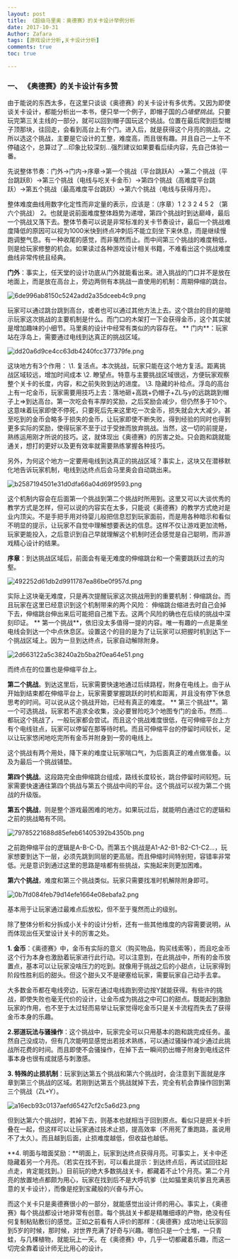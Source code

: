 ```yaml
---
layout: post
title: 《超级马里奥：奥德赛》的关卡设计举例分析
date: 2017-10-31
Author: Zafara
tags: [游戏设计分析,关卡设计分析]
comments: true
toc: true

---
```


### 一、 《奥德赛》的关卡设计有多赞

由于能说的东西太多，在这里只谈谈《奥德赛》的关卡设计有多优秀。又因为即使谈关卡设计，都能分析出一本书，便只举一个例子，即帽子国的*凸墙壁挑战*。只要玩完第三关主线的一部分，就可以回到帽子国玩这个挑战。位置在最后爬到巨型帽子顶那块，往回走，会看到高台上有个门。进入后，就是获得这个月亮的挑战。之所以选这个挑战，主要是它设计的工整，难度高，而且很有趣。并且自己一上午不停磕这个，总算过了...印象比较深刻...强烈建议如果要看后续内容，先自己体验一番。

先说整体节奏：门外->门内->序章->第一个挑战（平台跳跃A）->第二个挑战（平台跳跃B）->第三个挑战（电线与吃关卡金币）->第四个挑战（高难度平台跳跃）->第五个挑战（最高难度平台跳跃）->第六个挑战（电线与获得月亮）。

整体难度曲线用数字化定性而非定量的表示，应该是：（序章）1 2 3 2 4 5 2 （第六个挑战） 2。也就是说前面难度整体趋势为递增，第四个挑战时到达巅峰，最后一个挑战又落下去。整体节奏可以说是非常标准的关卡节奏设计，最后一个挑战难度降低的原因可以视为1000米快到终点冲刺后不能立刻坐下来休息，而是继续慢跑调整气息。有一种收尾的感觉，而非戛然而止。而中间第三个挑战的难度稍低，则是给玩家修整的机会。如果读过各种游戏设计相关书籍，不难看出这个挑战难度曲线非常传统且经典。

**门外**：事实上，任天堂的设计功底从门外就能看出来。进入挑战的门口并不是放在地面上，而是放在高台上，旁边两侧有本挑战一直使用的机制：周期伸缩的跳台。

![6de996ab8150c5242add2a35dceeb4c9.png](https://pic1.cdncl.net/user/yoge/common_pic/6de996ab8150c5242add2a35dceeb4c9.png)

玩家可以通过跳台跳到高台，或者也可以通过其他方法上去。这个跳台的目的是暗示玩家这次挑战的主要机制是什么。而门口的木架打一下会获得金币，这个其实就是增加趣味的小细节。马里奥的设计中经常有类似的内容存在。
**
门内**：玩家站在浮岛上，需要通过电线到达真正的挑战区域。

![dd20a6d9ce4cc63db4240fcc377379fe.png](https://pic1.cdncl.net/user/yoge/common_pic/dd20a6d9ce4cc63db4240fcc377379fe.png)

这块地方有3个作用：
\1. 复活点。本次挑战，玩家只能在这个地方复活。距离挑战区域较远，增加时间成本
\2. 瞭望点。特意与主要挑战区域很远，方便玩家观察整个关卡的长度，内容，和之前失败到达的进度。
\3. 隐藏的补给点。浮岛的高台上有一坨金币，玩家需要用技巧上去：落地砸+高跳+仍帽子+ZL与y的远跳跳到帽子上=>到达高台。第一次吃会有丰厚的奖励，之后奖励会减少，但仍然多于10个。这意味着玩家即使不停死，只要死后先来这里吃一次金币，损失就会大大减少。甚至吃到的金币会略多于损失的金币，让玩家即使不断失败，得到经验的同时也得到更多实际的奖励，使得玩家不至于过于受挫而放弃挑战。当然，这一切的前提是，熟练运用刚才所说的技巧。这，就体现出《奥德赛》的厉害之处。只会跑和跳就能通关，想打的更好以及更有效率就需要熟练掌握各种技巧。

另外，为何这个地方一定要用电线到达真正的挑战区域？事实上，这块又在潜移默化地告诉玩家机制，电线到达终点后会马里奥会自动跳出来。

![b2587194501e31d0dfa66a04d69f9593.png](https://pic1.cdncl.net/user/yoge/common_pic/b2587194501e31d0dfa66a04d69f9593.png)

这个机制内容会在后面第一个挑战到第二个挑战时所用到。这里又可以大谈优秀的教学方式是怎样，但可以说的内容实在太多，只能说《奥德赛》的教学方式绝对是业内顶尖。不是手把手用对待婴儿般把信息怼到玩家面前，而是用各种暗示和看似不明显的提示，让玩家不自觉中理解想要表达的信息。这样不仅让游戏更加流畅，玩家更能投入，之后意识到自己早就理解这个机制时还会感觉是自己聪明，而非游戏精心设计的结果。

**序章**：到达挑战区域后，前面会有毫无难度的伸缩跳台和一个需要跳跃过去的沟壑。

![492252d61db2d9911787ea86be0f957d.png](https://pic1.cdncl.net/user/yoge/common_pic/492252d61db2d9911787ea86be0f957d.png)

实际上这块毫无难度，只是再次提醒玩家这次挑战用到的重要机制：伸缩跳台。而且玩家在这里已经意识到这个机制带来的两个风险： 伸缩跳台缩进去时自己会掉下去，伸缩跳台伸出来后可能把自己推下去。这两个风险的确也在后续的挑战中深刻印证。
**
第一个挑战**，依旧没太多值得一提的内容。唯一有趣的一点是乘坐电线会到达一个中点休息区。设置这个的目的是为了让玩家可以把握时机到达下一个挑战区域上。因为一旦到达终点，玩家自动解除附身。

![2d663122a5c38240a2b5ba2f0ea64e51.png](https://pic1.cdncl.net/user/yoge/common_pic/2d663122a5c38240a2b5ba2f0ea64e51.png)

而终点在的位置也是伸缩平台上。

**第二个挑战**。到达这里后，玩家需要快速地通过后续路程，附身在电线上。由于从开始到结束都在伸缩平台上，玩家需要掌握跳跃的时机和距离，并且没有停下休息思考的时间。可以说从这个挑战开始，已经有真正的难度。
**
第三个挑战**。第一个可选挑战，玩家若不追求全收集，没必要冒险吃3个地图专门的金币。然而...都玩这个挑战了，一般玩家都会尝试。而且这个挑战难度很低，在可伸缩平台上方有个电线驻点，玩家可以停留在那等待时机。而且可伸缩平台的停留时间较长，足以让玩家悠闲地吃完所有金币并附身到一旁的电线上。

这个挑战有两个用处，降下来的难度让玩家喘口气，为后面真正的难点做准备。以及为最后一个挑战铺垫。

**第四个挑战**。这段路完全由伸缩跳台组成，路线长度较长，跳台停留时间较短。玩家需要快速通往第四个挑战与第五个挑战中间的平台。这个挑战可以视为第二个挑战的升级版。

**第五个挑战**，则是整个游戏最困难的地方。如果玩过后，就能明白通过它的逻辑和之前的挑战略有不同。

![79785221688d85efeb61405392b4350b.png](https://pic1.cdncl.net/user/yoge/common_pic/79785221688d85efeb61405392b4350b.png)

之前跑伸缩平台的逻辑是A-B-C-D。而第五个挑战是A1-A2-B1-B2-C1-C2...，玩家想要到达下一层，必须先跳到同层的更高层。而且伸缩时间特别短，容错率非常低。光是意识到通过这里的思路是啥都有些挑战，实施起来则更加困难。

**第六个挑战**，难度和第三个挑战类似。玩家只需要找准时机解除附身即可。

![0b7fd084feb79d14efe1664e08ebafa2.png](https://pic1.cdncl.net/user/yoge/common_pic/0b7fd084feb79d14efe1664e08ebafa2.png)

基本用于让玩家通过最难点后放松，但不至于戛然而止的级别。

除了整体分析和分拆成小关卡的设计分析，还有一些其他维度的内容需要说明，从而体现出任天堂设计关卡的厉害之处。

**1. 金币**：《奥德赛》中，金币有实际的意义（购买物品，购买线索等），而且吃金币这个行为本身也激励着玩家进行此行动。可以注意到，在此挑战中，所有的金币放置点，基本可以让玩家没啥压力的吃到。就像用于挑战之后的小甜点，让玩家得到阶段性胜利后的甜头。但这个甜头又不是硬塞给玩家，需要玩家自己动手去拿。

大多数金币都在电线旁边，玩家在通过电线跑到旁边按Y就能获得。有些许的挑战，即使失败也毫无代价的设计，让金币成为挑战之中可口的甜点。既能起到激励玩家的作用，也不至于太过轻而易举让玩家觉得吃金币只是关卡流程而失去了获得金币本身的乐趣。

**2.邪道玩法与骚操作**：这个挑战中，玩家完全可以只用基本的跑和跳完成任务。虽然自己没成功，但有几次能明显感觉出若技术熟练，可以通过骚操作减少通过此挑战所花费的时间。而且即使不会骚操作，在掉下去一瞬间扔出帽子附身到电线这件事本身也很有成就感与刺激感。

**3. 特殊的止损机制**：玩家到达第五个挑战和第六个挑战时，会注意到下面就是序章到第三个挑战的区域。若刚到达第五个挑战就掉下去，完全有机会靠操作回到第三个挑战（ZL+Y）。

![a16ecb93c0137aefd65427cf2c5a6d23.png](https://pic1.cdncl.net/user/yoge/common_pic/a16ecb93c0137aefd65427cf2c5a6d23.png)

但到达第六个挑战时，若掉下去，则基本也就相当于回到原点。看似只是把关卡折叠在一起，但这样可以让玩家通过技术止损，提高效率（不用死了重跑路，虽说用不了太久）。而且越到后面，止损难度越低，但收益也越低。

**4. 明面与暗面奖励：**明面上，玩家到达终点获得月亮。可事实上，关卡中还隐藏着另一个月亮。（若实在找不到，可以看此提示：到达终点后，再试试回往起点走，肯定能找到。）目前玩的绝大多数挑战关卡，都藏着不止1个月亮。第二个月亮的放置地点都颇为用心，玩家在找到后不是大呼坑爹（比如猫里奥坑爹且充满恶意的关卡设计），而像是挖到宝藏般的兴奋与开心。

而这个关卡只是奥德赛很小的一部分，就能感觉出设计师的用心。事实上，《奥德赛》每个挑战都设计地非常有创意。每个挑战关卡都是精雕细琢的产物，绝没有任何复制粘贴敷衍的感觉。正如之前看有人评价的那样：《奥德赛》成功地让玩家回到5岁的时候，那时候，对世界充满了好奇与兴趣。哪怕只是一个土堆，一只青蛙，与几棵植物，就能玩上一天。在《奥德赛》中，几乎一切都藏着乐趣，而这一切完全靠着设计师无比用心的设计。
